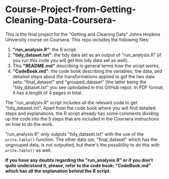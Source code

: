 # Course-Project-from-Getting-Cleaning-Data-Coursera-
This is the final project for the "Getting and Cleaning Data" Johns Hopkins University course on Coursera. This repo includes the following files:

1) **"run_analysis.R"**: the R script.
2) **"tidy_dataset.txt"**: the tidy data set as an output of "run_analysis.R" (if you run this code you will get this tidy data set as well).
3) This **"README.md"** describing in general terms how the script works,
4) **"CodeBook.md"**: the code book describing the variables, the data, and detailed steps about the transformations applied to get the two data sets: "final_dataset" and "grouped_dataset" (the latter being the "tidy_dataset.txt" you see uplodaded in this GitHub repo). In PDF format, it has a length of 4 pages in total.

The "run_analysis.R" script includes all the relevant code to get "tidy_dataset.txt". Apart from the code book where you will find detailed steps and explanations, the R script already has some comments dividing up the code into the 5 steps that are included in the Coursera instructions on how to do the work.

"run_analysis.R" only outputs "tidy_dataset.txt" with the use of the ```write.table()``` function. The other data set, "final_dataset" which has the ungrouped data, is not outputted, but there's the possibility to do this with ```write.table()``` as well.

**If you have any doubts regarding the "run_analysis.R" or if you don't quite understand it, please, refer to the code book: "CodeBook.md" which has all the explanation behind the R script.**

